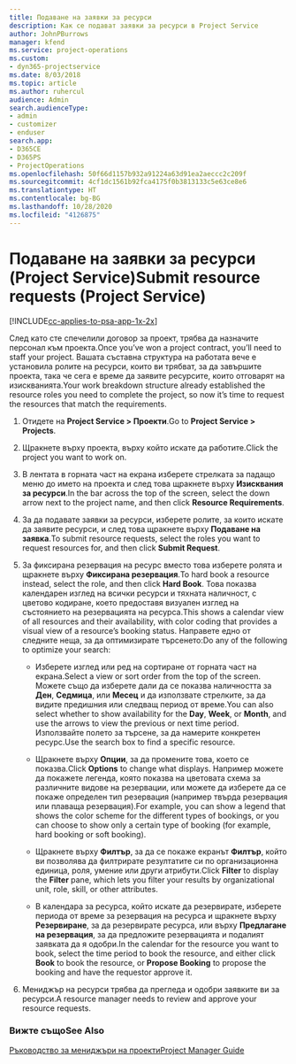 ```yaml
---
title: Подаване на заявки за ресурси
description: Как се подават заявки за ресурси в Project Service
author: JohnPBurrows
manager: kfend
ms.service: project-operations
ms.custom:
- dyn365-projectservice
ms.date: 8/03/2018
ms.topic: article
ms.author: ruhercul
audience: Admin
search.audienceType:
- admin
- customizer
- enduser
search.app:
- D365CE
- D365PS
- ProjectOperations
ms.openlocfilehash: 50f66d1157b932a91224a63d91ea2aeccc2c209f
ms.sourcegitcommit: 4cf1dc1561b92fca4175f0b3813133c5e63ce8e6
ms.translationtype: HT
ms.contentlocale: bg-BG
ms.lasthandoff: 10/28/2020
ms.locfileid: "4126875"
---
```

# <a name="submit-resource-requests-project-service"></a><span data-ttu-id="4ce3a-103">Подаване на заявки за ресурси (Project Service)</span><span class="sxs-lookup"><span data-stu-id="4ce3a-103">Submit resource requests (Project Service)</span></span>

[!INCLUDE[cc-applies-to-psa-app-1x-2x](../includes/cc-applies-to-psa-app-1x-2x.md)]

<span data-ttu-id="4ce3a-104">След като сте спечелили договор за проект, трябва да назначите персонал към проекта.</span><span class="sxs-lookup"><span data-stu-id="4ce3a-104">Once you’ve won a project contract, you’ll need to staff your project.</span></span> <span data-ttu-id="4ce3a-105">Вашата съставна структура на работата вече е установила ролите на ресурси, които ви трябват, за да завършите проекта, така че сега е време да заявите ресурсите, които отговарят на изискванията.</span><span class="sxs-lookup"><span data-stu-id="4ce3a-105">Your work breakdown structure already established the resource roles you need to complete the project, so now it’s time to request the resources that match the requirements.</span></span>  
  
1.  <span data-ttu-id="4ce3a-106">Отидете на **Project Service > Проекти**.</span><span class="sxs-lookup"><span data-stu-id="4ce3a-106">Go to **Project Service > Projects**.</span></span>  
  
2.  <span data-ttu-id="4ce3a-107">Щракнете върху проекта, върху който искате да работите.</span><span class="sxs-lookup"><span data-stu-id="4ce3a-107">Click the project you want to work on.</span></span>  
  
3.  <span data-ttu-id="4ce3a-108">В лентата в горната част на екрана изберете стрелката за падащо меню до името на проекта и след това щракнете върху **Изисквания за ресурси**.</span><span class="sxs-lookup"><span data-stu-id="4ce3a-108">In the bar across the top of the screen, select the down arrow next to the project name, and then click **Resource Requirements**.</span></span>  
  
4.  <span data-ttu-id="4ce3a-109">За да подавате заявки за ресурси, изберете ролите, за които искате да заявите ресурси, и след това щракнете върху **Подаване на заявка**.</span><span class="sxs-lookup"><span data-stu-id="4ce3a-109">To submit resource requests, select the roles you want to request resources for, and then click **Submit Request**.</span></span>  
  
5.  <span data-ttu-id="4ce3a-110">За фиксирана резервация на ресурс вместо това изберете ролята и щракнете върху **Фиксирана резервация**.</span><span class="sxs-lookup"><span data-stu-id="4ce3a-110">To hard book a resource instead, select the role, and then click **Hard Book**.</span></span> <span data-ttu-id="4ce3a-111">Това показва календарен изглед на всички ресурси и тяхната наличност, с цветово кодиране, което предоставя визуален изглед на състоянието на резервацията на ресурса.</span><span class="sxs-lookup"><span data-stu-id="4ce3a-111">This shows a calendar view of all resources and their availability, with color coding that provides a visual view of a resource’s booking status.</span></span> <span data-ttu-id="4ce3a-112">Направете едно от следните неща, за да оптимизирате търсенето:</span><span class="sxs-lookup"><span data-stu-id="4ce3a-112">Do any of the following to optimize your search:</span></span>  
  
    -   <span data-ttu-id="4ce3a-113">Изберете изглед или ред на сортиране от горната част на екрана.</span><span class="sxs-lookup"><span data-stu-id="4ce3a-113">Select a view or sort order from the top of the screen.</span></span> <span data-ttu-id="4ce3a-114">Можете също да изберете дали да се показва наличността за **Ден**, **Седмица**, или **Месец** и да използвате стрелките, за да видите предишния или следващ период от време.</span><span class="sxs-lookup"><span data-stu-id="4ce3a-114">You can also select whether to show availability for the **Day**, **Week**, or **Month**, and use the arrows to view the previous or next time period.</span></span> <span data-ttu-id="4ce3a-115">Използвайте полето за търсене, за да намерите конкретен ресурс.</span><span class="sxs-lookup"><span data-stu-id="4ce3a-115">Use the search box to find a specific resource.</span></span>  
  
    -   <span data-ttu-id="4ce3a-116">Щракнете върху **Опции**, за да промените това, което се показва.</span><span class="sxs-lookup"><span data-stu-id="4ce3a-116">Click **Options** to change what displays.</span></span> <span data-ttu-id="4ce3a-117">Например можете да покажете легенда, която показва на цветовата схема за различните видове на резервации, или можете да изберете да се покаже определен тип резервация (например твърда резервация или плаваща резервация).</span><span class="sxs-lookup"><span data-stu-id="4ce3a-117">For example, you can show a legend that shows the color scheme for the different types of bookings, or you can choose to show only a certain type of booking (for example, hard booking or soft booking).</span></span>  
  
    -   <span data-ttu-id="4ce3a-118">Щракнете върху **Филтър**, за да се покаже екранът **Филтър**, който ви позволява да филтрирате резултатите си по организационна единица, роля, умение или други атрибути.</span><span class="sxs-lookup"><span data-stu-id="4ce3a-118">Click **Filter** to display the **Filter** pane, which lets you filter your results by organizational unit, role, skill, or other attributes.</span></span>  
  
    -   <span data-ttu-id="4ce3a-119">В календара за ресурса, който искате да резервирате, изберете периода от време за резервация на ресурса и щракнете върху **Резервиране**, за да резервирате ресурса, или върху **Предлагане на резервация**, за да предложите резервацията и подалият заявката да я одобри.</span><span class="sxs-lookup"><span data-stu-id="4ce3a-119">In the calendar for the resource you want to book, select the time period to book the resource, and either click **Book** to book the resource, or **Propose Booking** to propose the booking and have the requestor approve it.</span></span>  
  
6.  <span data-ttu-id="4ce3a-120">Мениджър на ресурси трябва да прегледа и одобри заявките ви за ресурси.</span><span class="sxs-lookup"><span data-stu-id="4ce3a-120">A resource manager needs to review and approve your resource requests.</span></span>  
  
### <a name="see-also"></a><span data-ttu-id="4ce3a-121">Вижте също</span><span class="sxs-lookup"><span data-stu-id="4ce3a-121">See Also</span></span>  
 [<span data-ttu-id="4ce3a-122">Ръководство за мениджъри на проекти</span><span class="sxs-lookup"><span data-stu-id="4ce3a-122">Project Manager Guide</span></span>](../psa/project-manager-guide.md)

